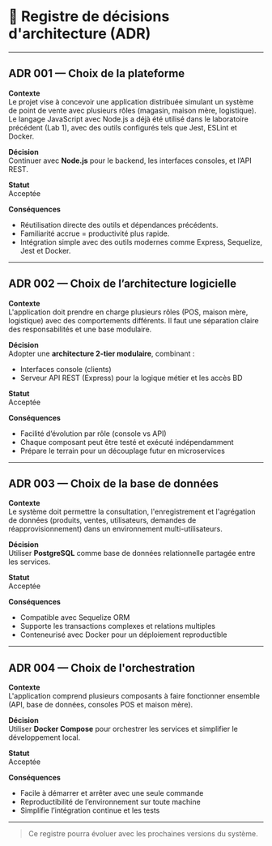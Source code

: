 # 📘 Registre de décisions d'architecture (ADR)

---

## ADR 001 — Choix de la plateforme

**Contexte**  
Le projet vise à concevoir une application distribuée simulant un système de point de vente avec plusieurs rôles (magasin, maison mère, logistique). Le langage JavaScript avec Node.js a déjà été utilisé dans le laboratoire précédent (Lab 1), avec des outils configurés tels que Jest, ESLint et Docker.

**Décision**  
Continuer avec **Node.js** pour le backend, les interfaces consoles, et l’API REST.

**Statut**  
Acceptée

**Conséquences**
- Réutilisation directe des outils et dépendances précédents.
- Familiarité accrue = productivité plus rapide.
- Intégration simple avec des outils modernes comme Express, Sequelize, Jest et Docker.

---

## ADR 002 — Choix de l’architecture logicielle

**Contexte**  
L'application doit prendre en charge plusieurs rôles (POS, maison mère, logistique) avec des comportements différents. Il faut une séparation claire des responsabilités et une base modulaire.

**Décision**  
Adopter une **architecture 2-tier modulaire**, combinant :
- Interfaces console (clients)
- Serveur API REST (Express) pour la logique métier et les accès BD

**Statut**  
Acceptée

**Conséquences**
- Facilité d’évolution par rôle (console vs API)
- Chaque composant peut être testé et exécuté indépendamment
- Prépare le terrain pour un découplage futur en microservices

---

## ADR 003 — Choix de la base de données

**Contexte**  
Le système doit permettre la consultation, l'enregistrement et l'agrégation de données (produits, ventes, utilisateurs, demandes de réapprovisionnement) dans un environnement multi-utilisateurs.

**Décision**  
Utiliser **PostgreSQL** comme base de données relationnelle partagée entre les services.

**Statut**  
Acceptée

**Conséquences**
- Compatible avec Sequelize ORM
- Supporte les transactions complexes et relations multiples
- Conteneurisé avec Docker pour un déploiement reproductible

---

## ADR 004 — Choix de l'orchestration

**Contexte**  
L'application comprend plusieurs composants à faire fonctionner ensemble (API, base de données, consoles POS et maison mère).

**Décision**  
Utiliser **Docker Compose** pour orchestrer les services et simplifier le développement local.

**Statut**  
Acceptée

**Conséquences**
- Facile à démarrer et arrêter avec une seule commande
- Reproductibilité de l’environnement sur toute machine
- Simplifie l’intégration continue et les tests

---

> Ce registre pourra évoluer avec les prochaines versions du système.
